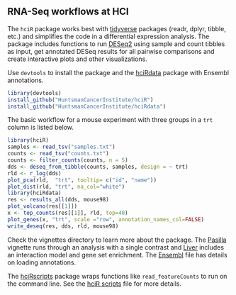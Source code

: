 ## RNA-Seq workflows at HCI

The `hciR` package works best with [tidyverse] packages (readr, dplyr, tibble,
etc.) and simplifies the code in a differential expression analysis.  The
package includes functions to run [DESeq2] using sample and count tibbles as
input, get annotated DESeq results for all pairwise comparisons and create
interactive plots and other visualizations.


Use `devtools` to install the package and the [hciRdata] package
with Ensembl annotations.

```r
library(devtools)
install_github("HuntsmanCancerInstitute/hciR")
install_github("HuntsmanCancerInstitute/hciRdata")
```


The basic workflow for a mouse experiment with three groups in a `trt` column is
listed below.

```r
library(hciR)
samples <- read_tsv("samples.txt")
counts <- read_tsv("counts.txt")
counts <- filter_counts(counts, n = 5)
dds <- deseq_from_tibble(counts, samples, design = ~ trt)
rld <- r_log(dds)
plot_pca(rld,  "trt", tooltip= c("id", "name"))
plot_dist(rld, "trt", na_col="white")
library(hciRdata)
res <- results_all(dds, mouse98)
plot_volcano(res[[1]])
x <- top_counts(res[[1]], rld, top=40)
plot_genes(x, "trt", scale ="row", annotation_names_col=FALSE)
write_deseq(res, dds, rld, mouse98)
```


Check the vignettes directory to learn more about the package.  The [Pasilla] vignette
runs through an analysis with a single contrast and [Liver] includes an interaction
model and gene set enrichment.  The [Ensembl] file has details on loading annotations.

The [hciRscripts] package wraps functions like `read_featureCounts` to run
on the command line.  See the [hciR scripts] file for more details.

[hciRdata]: https://github.com/HuntsmanCancerInstitute/hciRdata
[DESeq2]: https://bioconductor.org/packages/release/bioc/html/DESeq2.html
[tidyverse]: http://tidyverse.org/
[Ensembl]: https://github.com/HuntsmanCancerInstitute/hciR/blob/master/vignettes/Ensembl.md
[Liver]: https://github.com/HuntsmanCancerInstitute/hciR/blob/master/vignettes/Liver.md
[Pasilla]: https://github.com/HuntsmanCancerInstitute/hciR/blob/master/vignettes/Pasilla.md
[hciR scripts]: https://huntsmancancerinstitute.github.io/hciRscripts/hciR_scripts.html
[hciRscripts]: https://github.com/HuntsmanCancerInstitute/hciRscripts
